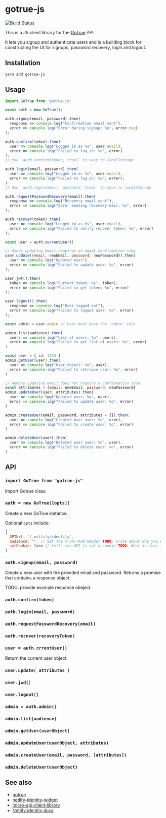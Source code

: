 # gotrue-js

[![Build Status](https://travis-ci.org/netlify/gotrue-js.svg?branch=master)](https://travis-ci.org/netlify/gotrue-js)

This is a JS client library for the [GoTrue](https://github.com/netlify/gotrue) API.

It lets you signup and authenticate users and is a building block for constructing
the UI for signups, password recovery, login and logout.

## Installation

```
yarn add gotrue-js
```

## Usage

```js
import GoTrue from 'gotrue-js'

const auth = new GoTrue();

auth.signup(email, password).then(
  response => console.log("Confirmation email sent"),
  error => console.log("Error during signup: %o", error.msg)
);

auth.confirm(token).then(
  user => console.log("Logged in as %s", user.email),
  error => console.log("Failed to log in: %o", error)
);
// Use `auth.confirm(token, true)` to save to localStorage

auth.login(email, password).then(
  user => console.log("Logged in as %s", user.email),
  error => console.log("Failed to log in: %o", error);
)
// Use `auth.login(email, password, true)` to save to localStorage

auth.requestPasswordRecovery(email).then(
  response => console.log("Recovery email sent"),
  error => console.log("Error sending recovery mail: %o", error)
);

auth.recover(token).then(
  user => console.log("Logged in as %s", user.email),
  error => console.log("Failed to verify recover token: %o", error)
);

const user = auth.currentUser()

// Users updating email requires an email confirmation step
user.update({email: newEmail, password: newPassword}).then(
  user => console.log("Updated user"),
  error => console.log("Failed to update user: %o", error)
);

user.jwt().then(
  token => console.log("Current token: %s", token),
  error => console.log("Failed to get token: %o", error)
);

user.logout().then(
  response => console.log("User logged out"),
  error => console.log("Failed to logout user: %o", error)
);

const admin = user.admin // User must have the 'admin' role

admin.list(audience).then(
  users => console.log("List of users: %o", users),
  error => console.log("Failed to get list of users: %o", error)
)

const user = { id: 1234 }
admin.getUser(user).then(
  user => console.log("User object: %o", user),
  error => console.log("Failed to retrieve user: %o", error)
)

// Admins updating email does not require a confirmation step
const attributes = {email: newEmail, password: newPassword}
admin.updateUser(user, attributes).then(
  user => console.log("Updated user: %o", user),
  error => console.log("Failed to update user: %o", error)
)

admin.createUser(email, password, attributes = {}).then(
  user => console.log("Created user user: %o", user),
  error => console.log("Failed to create user: %o", error)
)

admin.deleteUser(user).then(
  user => console.log("Deleted user user: %o", user),
  error => console.log("Failed to delete user: %o", error)
)
```


## API

### `import GoTrue from "gotrue-js"`

Import Gotrue class.

### `auth = new GoTrue([opts])`

Create a new GoTrue instance.

Optional `opts` include:

```js
{
  APIUrl: '/.netlify/identity',
  audience: "", // Set the X-JWT-AUD header TODO: write about why you would set this
  setCookie: fase // tells the API to set a cookie TODO: What is this for?
}
```

### `auth.signup(email, password)`

Create a new user with the provided email and password.  Returns a promise that contains a response object.

TODO: provide example response obeject.

### `auth.confirm(token)`

### `auth.login(email, password)`

### `auth.requestPasswordRecovery(email)`

### `auth.recover(recoveryToken)`

### `user = auth.crrentUser()`

Return the current user object.

### `user.update( attributes )`

### `user.jwd()`

### `user.logout()`

### `admin = auth.admin()`

### `admin.list(audience)`

### `admin.getUser(userObject)`

### `admin.updateUser(userObject, attributes)`

### `admin.createUser(email, password, [attributes])`

### `admin.deleteUser(userObject)`



## See also

- [gotrue]()
- [netlify-identity-widget]()
- [micro-api-client-library]()
- [Netlify identity docs]()
